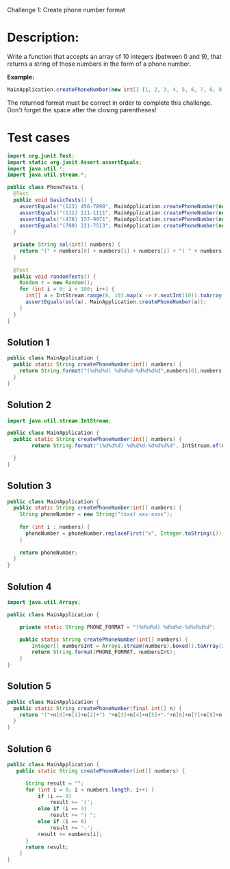 Challenge 1: Create phone number format

# Description:

Write a function that accepts an array of 10 integers (between 0 and 9), that returns a string of those numbers in the form of a phone number.

**Example:**
```java
MainApplication.createPhoneNumber(new int[] {1, 2, 3, 4, 5, 6, 7, 8, 9, 0}) // => returns "(123) 456-7890"
```

The returned format must be correct in order to complete this challenge.
Don't forget the space after the closing parentheses!


# Test cases
```java
import org.junit.Test;
import static org.junit.Assert.assertEquals;
import java.util.*;
import java.util.stream.*;

public class PhoneTests {
  @Test
  public void basicTests() {
    assertEquals("(123) 456-7890", MainApplication.createPhoneNumber(new int[] {1, 2, 3, 4, 5, 6, 7, 8, 9, 0}));
    assertEquals("(111) 111-1111", MainApplication.createPhoneNumber(new int[] {1, 1, 1, 1, 1, 1, 1, 1, 1, 1}));
    assertEquals("(478) 157-9971", MainApplication.createPhoneNumber(new int[] {4, 7, 8, 1, 5, 7, 9, 9, 7, 1}));
    assertEquals("(780) 221-7513", MainApplication.createPhoneNumber(new int[] {7, 8, 0, 2, 2, 1, 7, 5, 1, 3}));
  }
  
  private String sol(int[] numbers) {
    return "(" + numbers[0] + numbers[1] + numbers[2] + ") " + numbers[3] + numbers[4] + numbers[5] + "-" + numbers[6] + numbers[7] + numbers[8] + numbers[9];
  }
  
  @Test
  public void randomTests() {
    Random r = new Random();
    for (int i = 0; i < 100; i++) {
      int[] a = IntStream.range(0, 10).map(x -> r.nextInt(10)).toArray();
      assertEquals(sol(a), MainApplication.createPhoneNumber(a));
    }
  }
}
```
## Solution 1

```java
public class MainApplication {
  public static String createPhoneNumber(int[] numbers) {
    return String.format("(%d%d%d) %d%d%d-%d%d%d%d",numbers[0],numbers[1],numbers[2],numbers[3],numbers[4],numbers[5],numbers[6],numbers[7],numbers[8],numbers[9]);
  }
}
```

## Solution 2

```java
import java.util.stream.IntStream;

public class MainApplication {
  public static String createPhoneNumber(int[] numbers) {
        return String.format("(%d%d%d) %d%d%d-%d%d%d%d", IntStream.of(numbers).boxed().toArray());

  }
}
```

## Solution 3

```java
public class MainApplication {
  public static String createPhoneNumber(int[] numbers) {
    String phoneNumber = new String("(xxx) xxx-xxxx");
    
    for (int i : numbers) {
      phoneNumber = phoneNumber.replaceFirst("x", Integer.toString(i));
    }
    
    return phoneNumber;
  }
}
```

## Solution 4
```java
import java.util.Arrays;

public class MainApplication {

    private static String PHONE_FORMAT = "(%d%d%d) %d%d%d-%d%d%d%d";

    public static String createPhoneNumber(int[] numbers) {
        Integer[] numbersInt = Arrays.stream(numbers).boxed().toArray(Integer[]::new);
        return String.format(PHONE_FORMAT, numbersInt);
    }
}
```

## Solution 5

```java
public class MainApplication {
  public static String createPhoneNumber(final int[] n) {
    return "("+n[0]+n[1]+n[2]+") "+n[3]+n[4]+n[5]+"-"+n[6]+n[7]+n[8]+n[9];
  }
}
```

## Solution 6
```java
public class MainApplication {
   public static String createPhoneNumber(int[] numbers) {

      String result = "";
      for (int i = 0; i < numbers.length; i++) {
          if (i == 0)
              result += '(';
          else if (i == 3)
              result += ") ";
          else if (i == 6)
              result += '-';
          result += numbers[i];
      }
      return result;
    }
}
```
